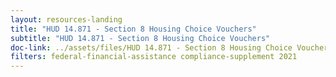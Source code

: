 ```yaml
---
layout: resources-landing
title: "HUD 14.871 - Section 8 Housing Choice Vouchers"
subtitle: "HUD 14.871 - Section 8 Housing Choice Vouchers"
doc-link: ../assets/files/HUD 14.871 - Section 8 Housing Choice Vouchers ADD2.pdf
filters: federal-financial-assistance compliance-supplement 2021
---
```

